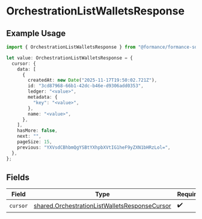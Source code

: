 # OrchestrationListWalletsResponse

## Example Usage

```typescript
import { OrchestrationListWalletsResponse } from "@formance/formance-sdk/sdk/models/shared";

let value: OrchestrationListWalletsResponse = {
  cursor: {
    data: [
      {
        createdAt: new Date("2025-11-17T19:50:02.721Z"),
        id: "3cd87968-66b1-42dc-b46e-d9306add0353",
        ledger: "<value>",
        metadata: {
          "key": "<value>",
        },
        name: "<value>",
      },
    ],
    hasMore: false,
    next: "",
    pageSize: 15,
    previous: "YXVsdCBhbmQgYSBtYXhpbXVtIG1heF9yZXN1bHRzLol=",
  },
};
```

## Fields

| Field                                                                                                                 | Type                                                                                                                  | Required                                                                                                              | Description                                                                                                           |
| --------------------------------------------------------------------------------------------------------------------- | --------------------------------------------------------------------------------------------------------------------- | --------------------------------------------------------------------------------------------------------------------- | --------------------------------------------------------------------------------------------------------------------- |
| `cursor`                                                                                                              | [shared.OrchestrationListWalletsResponseCursor](../../../sdk/models/shared/orchestrationlistwalletsresponsecursor.md) | :heavy_check_mark:                                                                                                    | N/A                                                                                                                   |